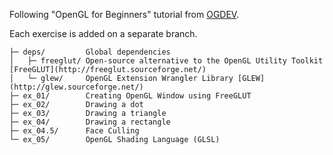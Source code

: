 Following "OpenGL for Beginners" tutorial from [OGDEV](https://ogldev.org/).

Each exercise is added on a separate branch.

```
├─ deps/         Global dependencies
│   ├─ freeglut/ Open-source alternative to the OpenGL Utility Toolkit [FreeGLUT](http://freeglut.sourceforge.net/)
│   └─ glew/     OpenGL Extension Wrangler Library [GLEW](http://glew.sourceforge.net/)
├─ ex_01/        Creating OpenGL Window using FreeGLUT
├─ ex_02/        Drawing a dot
├─ ex_03/        Drawing a triangle
├─ ex_04/        Drawing a rectangle
├─ ex_04.5/      Face Culling
└─ ex_05/        OpenGL Shading Language (GLSL)
```